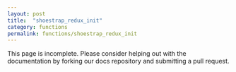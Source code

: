 ```yaml
---
layout: post
title:  "shoestrap_redux_init"
category: functions
permalink: functions/shoestrap_redux_init
---
```


This page is incomplete. Please consider helping out with the documentation by forking our docs repository and submitting a pull request.